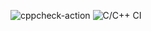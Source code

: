 ![cppcheck-action](https://github.com/99002649/GenesisSDLC/workflows/cppcheck-action/badge.svg?branch=master)
![C/C++ CI](https://github.com/99002649/GenesisSDLC/workflows/C/C++%20CI/badge.svg?branch=master)
